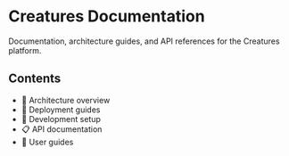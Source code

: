 # Creatures Documentation

Documentation, architecture guides, and API references for the Creatures platform.

## Contents

- 📖 Architecture overview
- 🚀 Deployment guides
- 🔧 Development setup
- 📋 API documentation
- 🎯 User guides
